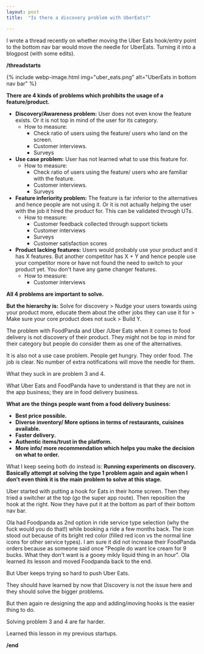 ```yaml
---
layout: post
title:  "Is there a discovery problem with UberEats?"

---
```

I wrote a thread recently on whether moving the Uber Eats hook/entry point to the bottom nav bar would move the needle for UberEats. Turning it into a blogpost (with some edits).

**/threadstarts**

{% include webp-image.html img="uber_eats.png" alt="UberEats in bottom nav bar" %}


**There are 4 kinds of problems which prohibits the usage of a feature/product.**
 + **Discovery/Awareness problem:** User does not even know the feature exists. Or it is not top in mind of the user for its category.
   + How to measure:
     + Check ratio of users using the feature/ users who land on the screen.
     + Customer interviews.
     + Surveys
 + **Use case problem:** User has not learned what to use this feature for.
   + How to measure:
     + Check ratio of users using the feature/ users who are familiar with the feature.
     + Customer interviews.
     + Surveys
 + **Feature inferiority problem:** The feature is far inferior to the alternatives and hence people are not using it. Or it is not actually helping the user with the job it hired the product for. This can be validated through UTs.
   + How to measure:  
     + Customer feedback collected through support tickets
     + Customer interviews
     + Surveys
     + Customer satisfaction scores
 + **Product lacking features:** Users would probably use your product and it has X features. But another competitor has X + Y and hence people use your competitor more or have not found the need to switch to your product yet. You don't have any game changer features.
   + How to measure:  
     + Customer interviews

**All 4 problems are important to solve.**

**But the hierarchy is:** Solve for discovery > Nudge your users towards using your product more, educate them about the other jobs they can use it for > Make sure your core product does not suck > Build Y.

The problem with FoodPanda and Uber /Uber Eats when it comes to food delivery is not discovery of their product. They might not be top in mind for their category but people do consider them as one of the alternatives.

It is also not a use case problem. People get hungry. They order food. The job is clear. No number of extra notifications will move the needle for them.

What they suck in are problem 3 and 4.

What Uber Eats and FoodPanda have to understand is that they are not in the app business; they are in food delivery business.

**What are the things people want from a food delivery business:**

 + **Best price possible.**
 + **Diverse inventory/ More options in terms of restaurants, cuisines available.**
 + **Faster delivery.**
 + **Authentic items/trust in the platform.**
 + **More info/ more recommendation which helps you make the decision on what to order.**

What I keep seeing both do instead is: **Running experiments on discovery. Basically attempt at solving the type 1 problem again and again when I don't even think it is the main problem to solve at this stage.**

Uber started with putting a hook for Eats in their home screen. Then they tried a switcher at the top (go the super app route). Then reposition the hook at the right. Now they have put it at the bottom as part of their bottom nav bar.

Ola had Foodpanda as 2nd option in ride service type selection (why the fuck would you do that!) while booking a ride a few months back. The icon stood out because of its bright red color (filled red icon vs the normal line icons for other service types). I am sure it did not increase their FoodPanda orders because as someone said once "People do want Ice cream for 9 bucks. What they don't want is a gooey mikly liquid thing in an hour". Ola learned its lesson and moved Foodpanda back to the end.

But Uber keeps trying so hard to push Uber Eats.

They should have learned by now that Discovery is not the issue here and they should solve the bigger problems.

But then again re designing the app and adding/moving hooks is the easier thing to do.

Solving problem 3 and 4 are far harder.

Learned this lesson in my previous startups.

**/end**
